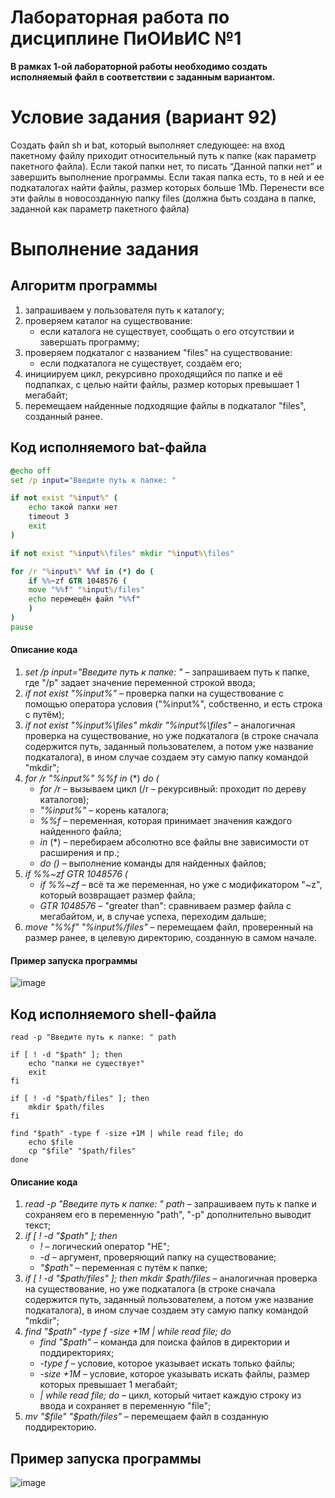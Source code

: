 # Лабораторная работа по дисциплине ПиОИвИС №1
**В рамках 1-ой лабораторной работы необходимо создать исполняемый файл в соответствии с заданным вариантом.**
# Условие задания (вариант 92)
Создать файл sh и bat, который выполняет следующее:
на вход пакетному файлу приходит относительный путь к папке (как параметр пакетного файла). Если такой папки нет, то писать “Данной папки нет” и завершить выполнение программы. Если такая папка есть, то в ней и ее подкаталогах найти файлы, размер которых больше 1Mb. Перенести все эти файлы в новосозданную папку files (должна быть создана в папке, заданной как параметр пакетного файла)

# Выполнение задания
## Алгоритм программы
1. запрашиваем у пользователя путь к каталогу;
2. проверяем каталог на существованиe:
   - если каталога не существует, сообщать о его отсутствии и завершать программу;
3. проверяем подкаталог с названием "files" на существование:
   - если подкаталога не существует, создаём его;
4. инициируем цикл, рекурсивно проходящийся по папке и её подпапках, с целью найти файлы, размер которых превышает 1 мегабайт;
5. перемещаем найденные подходящие файлы в подкаталог "files", созданный ранее.

## **Код исполняемого bat-файла**
```bat
@echo off
set /p input="Введите путь к папке: "

if not exist "%input%" (
	echo такой папки нет
	timeout 3
	exit
)

if not exist "%input%\files" mkdir "%input%\files"

for /r "%input%" %%f in (*) do (
	if %%~zf GTR 1048576 (
	move "%%f" "%input%/files"
	echo перемещён файл "%%f"
	)
)
pause
```
#### Описание кода
1. *set /p input="Введите путь к папке: "* – запрашиваем путь к папке, где "/p" задает значение переменной строкой ввода;
2. *if not exist "%input%"* – проверка папки на существование с помощью оператора условия ("%input%", собственно, и есть строка с путём);
3. *if not exist "%input%\files" mkdir "%input%\files"* – аналогичная проверка на существование, но уже подкаталога (в строке сначала содержится путь, заданный пользователем, а потом уже название подкаталога), в ином случае создаем эту самую папку командой "mkdir";
4. *for /r "%input%" %%f in* (*) *do* *(*
   - *for /r* – вызываем цикл (/r – рекурсивный: проходит по дереву каталогов);
   - *"%input%"* – корень каталога;
   - *%%f* – переменная, которая принимает значения каждого найденного файла;
   - *in* (*) – перебираем абсолютно все файлы вне зависимости от расширения и пр.;
   - *do ()* – выполнение команды для найденных файлов;
5. *if %%~zf GTR 1048576 (*
   - *if %%~zf* – всё та же переменная, но уже с модификатором "~z", который возвращает размер файла;
   - *GTR 1048576*  – "greater than": сравниваем размер файла с мегабайтом, и, в случае успеха, переходим дальше;
6. *move "%%f" "%input%/files"* – перемещаем файл, проверенный на размер ранее, в целевую директорию, созданную в самом начале.

#### Пример запуска программы
![image](https://github.com/iis-32170x/RPIIS/assets/66639629/0a5ebe72-e009-487b-b9f3-11e41e8b88d0)
## **Код исполняемого shell-файла**
```shell
read -p "Введите путь к папке: " path

if [ ! -d "$path" ]; then  
    echo "папки не существует" 
	exit
fi

if [ ! -d "$path/files" ]; then
	mkdir $path/files
fi

find "$path" -type f -size +1M | while read file; do
	echo $file
	cp "$file" "$path/files"
done
```
#### Описание кода
1. *read -p "Введите путь к папке: " path* – запрашиваем путь к папке и сохраняем его в переменную "path", "-p" дополнительно выводит текст;
2. *if [ ! -d "$path" ]; then*
   - *!* – логический оператор "НЕ";
   - *-d* – аргумент, проверяющий папку на существование;
   - *"$path"* – переменная с путём к папке;
3. *if [ ! -d "$path/files" ]; then*
	 *mkdir $path/files* – аналогичная проверка на существование, но уже подкаталога (в строке сначала содержится путь, заданный пользователем, а потом уже название подкаталога), в ином случае создаем эту самую папку командой "mkdir";
4. *find "$path" -type f -size +1M | while read file; do*
   - *find "$path"* – команда для поиска файлов в директории и поддиректориях;
   - *-type f* – условие, которое указывает искать только файлы;
   - *-size +1M* – условие, которое указывать искать файлы, размер которых превышает 1 мегабайт;
   - *| while read file; do* – цикл, который читает каждую строку из ввода и сохраняет в переменную "file";
5. *mv "$file" "$path/files"* – перемещаем файл в созданную поддиректорию.


## Пример запуска программы
![image](https://github.com/iis-32170x/RPIIS/assets/66639629/f7afef39-09ef-4bf8-b340-9d390b4fcb93)


